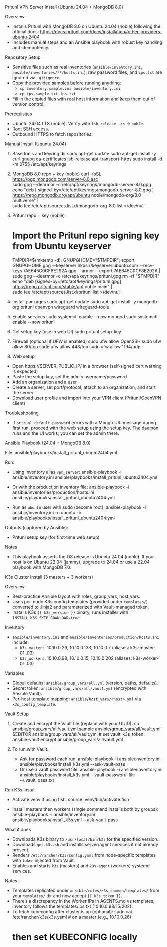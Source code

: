 Pritunl VPN Server Install (Ubuntu 24.04 + MongoDB 8.0)

Overview
- Installs Pritunl with MongoDB 8.0 on Ubuntu 24.04 (noble) following the official docs: https://docs.pritunl.com/docs/installation#other-providers-ubuntu-2404
- Includes manual steps and an Ansible playbook with robust key handling and idempotency.

Repository Setup
- Sensitive files such as real inventories (`ansible/inventory.ini`, `ansible/inventories/**/hosts.ini`), raw password files, and `ips.txt` are ignored via `.gitignore`.
- Copy the provided samples before running anything:
  - `cp inventory.sample.ini ansible/inventory.ini`
  - `cp ips.sample.txt ips.txt`
- Fill in the copied files with real host information and keep them out of version control.

Prerequisites
- Ubuntu 24.04 LTS (noble). Verify with `lsb_release -cs` → `noble`.
- Root SSH access.
- Outbound HTTPS to fetch repositories.

Manual Install (Ubuntu 24.04)
1) Base tools and keyring dir
   sudo apt-get update
   sudo apt-get install -y curl gnupg ca-certificates lsb-release apt-transport-https
   sudo install -d -m 0755 /etc/apt/keyrings

2) MongoDB 8.0 repo + key (noble)
   curl -fsSL https://pgp.mongodb.com/server-8.0.asc | \
     sudo gpg --dearmor -o /etc/apt/keyrings/mongodb-server-8.0.gpg
   echo "deb [ signed-by=/etc/apt/keyrings/mongodb-server-8.0.gpg ] https://repo.mongodb.org/apt/ubuntu noble/mongodb-org/8.0 multiverse" | \
     sudo tee /etc/apt/sources.list.d/mongodb-org-8.0.list >/dev/null

3) Pritunl repo + key (noble)
   # Import the Pritunl repo signing key from Ubuntu keyserver
   TMPDIR=$(mktemp -d); GNUPGHOME="$TMPDIR"; export GNUPGHOME
   gpg --keyserver hkps://keyserver.ubuntu.com --recv-keys 7AE645C0CF8E292A
   gpg --armor --export 7AE645C0CF8E292A | \
     sudo gpg --dearmor -o /etc/apt/keyrings/pritunl.gpg
   rm -rf "$TMPDIR"
   echo "deb [signed-by=/etc/apt/keyrings/pritunl.gpg] https://repo.pritunl.com/stable/apt noble main" | \
     sudo tee /etc/apt/sources.list.d/pritunl.list >/dev/null

4) Install packages
   sudo apt-get update
   sudo apt-get install -y mongodb-org pritunl openvpn wireguard wireguard-tools

5) Enable services
   sudo systemctl enable --now mongod
   sudo systemctl enable --now pritunl

6) Get setup key (use in web UI)
   sudo pritunl setup-key

7) Firewall (optional if UFW is enabled)
   sudo ufw allow OpenSSH
   sudo ufw allow 80/tcp
   sudo ufw allow 443/tcp
   sudo ufw allow 1194/udp

8) Web setup
- Open https://SERVER_PUBLIC_IP/ in a browser (self‑signed cert warning is expected)
- Paste the setup key, set the admin username/password
- Add an organization and a user
- Create a server, set port/protocol, attach to an organization, and start the server
- Download user profile and import into your VPN client (Pritunl/OpenVPN client)

Troubleshooting
- If `pritunl default-password` errors with a Mongo URI message during first run, proceed with the web setup using the setup key. The daemon runs and the UI works; you can set the admin there.

Ansible Playbook (24.04 + MongoDB 8.0)

File: ansible/playbooks/install_pritunl_ubuntu2404.yml

Run:
- Using inventory alias `vpn_server`:
  ansible-playbook -i ansible/inventory.ini ansible/playbooks/install_pritunl_ubuntu2404.yml

- Or with the production inventory file:
  ansible-playbook -i ansible/inventories/production/hosts.ini ansible/playbooks/install_pritunl_ubuntu2404.yml

- Run as `ubuntu` user with sudo (become root):
  ansible-playbook -i ansible/inventory.ini -u ubuntu -b ansible/playbooks/install_pritunl_ubuntu2404.yml

Outputs (captured by Ansible):
- Pritunl setup key (for first‑time web setup)

Notes
- This playbook asserts the OS release is Ubuntu 24.04 (noble). If your host is on Ubuntu 22.04 (jammy), upgrade to 24.04 or use a 22.04 playbook with MongoDB 7.0.

K3s Cluster Install (3 masters + 3 workers)

Overview
- Best-practice Ansible layout with roles, group_vars, host_vars.
- Uses per-node K3s config templates (provided under `templates/`) converted to Jinja2 and parameterized with Vault-managed token.
- Installs K3s `{{ k3s_version }}` binary, runs installer with `INSTALL_K3S_SKIP_DOWNLOAD=true`.

Inventory
- `ansible/inventory.ini` and `ansible/inventories/production/hosts.ini` include:
  - `k3s_masters`: 10.10.0.26, 10.10.0.133, 10.10.0.7 (aliases: k3s-master-01..03)
  - `k3s_workers`: 10.10.0.98, 10.10.0.15, 10.10.0.202 (aliases: k3s-worker-01..03)

Variables
- Global defaults: `ansible/group_vars/all.yml` (version, paths, defaults).
- Secret token: `ansible/group_vars/all/vault.yml` (encrypted with Ansible Vault).
- Per-host template mapping: `ansible/host_vars/<host>.yml` via `k3s_config_template`.

Vault Setup
1) Create and encrypt the Vault file (replace with your UUID):
   cp ansible/group_vars/all/vault.yml.sample ansible/group_vars/all/vault.yml
   $EDITOR ansible/group_vars/all/vault.yml   # set vault_k3s_token: <uuid>
   ansible-vault encrypt ansible/group_vars/all/vault.yml

2) To run with Vault:
   - Ask for password each run:
     ansible-playbook -i ansible/inventory.ini ansible/playbooks/install_k3s.yml --ask-vault-pass
   - Or use a vault password file:
     ansible-playbook -i ansible/inventory.ini ansible/playbooks/install_k3s.yml --vault-password-file ~/.vault_pass.txt

Run K3s Install
- Activate venv if using fish:
  source .venv/bin/activate.fish

- Install masters then workers (single command installs both by groups):
  ansible-playbook -i ansible/inventory.ini ansible/playbooks/install_k3s.yml --ask-vault-pass

What it does
- Downloads K3s binary to `/usr/local/bin/k3s` for the specified version.
- Downloads `get.k3s.sh` and installs server/agent services if not already present.
- Renders `/etc/rancher/k3s/config.yaml` from node-specific templates with `token` injected from Vault.
- Enables and starts `k3s` (masters) and `k3s-agent` (workers) systemd services.

Notes
- Templates replicated under `ansible/roles/k3s_common/templates/` from your `templates/` dir and now accept `{{ k3s_token }}`.
- There’s a discrepancy in the Worker IPs in AGENTS.md vs templates; inventory follows the templates/ips.txt (10.10.0.98/15/202).
- To fetch kubeconfig after cluster is up (optional):
  sudo cat /etc/rancher/k3s/k3s.yaml   # on a master (e.g., 10.10.0.26)
  # then set KUBECONFIG locally

